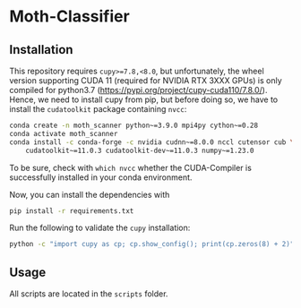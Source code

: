 # Moth-Classifier

## Installation

This repository requires `cupy>=7.8,<8.0`, but unfortunately, the wheel version supporting CUDA 11 (required for NVIDIA RTX 3XXX GPUs) is only compiled for python3.7 (https://pypi.org/project/cupy-cuda110/7.8.0/).
Hence, we need to install cupy from pip, but before doing so, we have to install the `cudatoolkit` package containing `nvcc`:

```bash
conda create -n moth_scanner python~=3.9.0 mpi4py cython~=0.28
conda activate moth_scanner
conda install -c conda-forge -c nvidia cudnn~=8.0.0 nccl cutensor cub \
	cudatoolkit~=11.0.3	cudatoolkit-dev~=11.0.3 numpy~=1.23.0
```

To be sure, check with `which nvcc` whether the CUDA-Compiler is successfully installed in your conda environment.

Now, you can install the dependencies with
```bash
pip install -r requirements.txt
```

Run the following to validate the `cupy` installation:
```bash
python -c "import cupy as cp; cp.show_config(); print(cp.zeros(8) + 2)"
```
## Usage

All scripts are located in the `scripts` folder.

